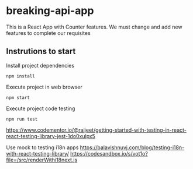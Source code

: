 # breaking-api-app

This is a React App with Counter features. We must change and add new features to complete our requisites

## Instrutions to start

Install project dependencies
```
npm install
```

Execute project in web browser

```
npm start
```

Execute project code testing

```
npm run test
```

https://www.codementor.io/@rajjeet/getting-started-with-testing-in-react-react-testing-library-jest-1do0xulpx5

Use mock to testing i18n apps
https://balavishnuvj.com/blog/testing-i18n-with-react-testing-library/
https://codesandbox.io/s/vot1o?file=/src/renderWithi18next.js

